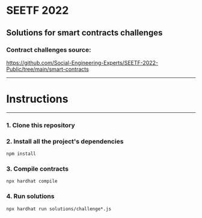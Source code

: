# **SEETF 2022**

## Solutions for smart contracts challenges

### **Contract challenges source:**

https://github.com/Social-Engineering-Experts/SEETF-2022-Public/tree/main/smart-contracts

---

# **Instructions**

---

### **1. Clone this repository**

### **2. Install all the project's dependencies**

```shell
npm install
```

### **3. Compile contracts**

```shell
npx hardhat compile
```

### **4. Run solutions**

```shell
npx hardhat run solutions/challenge*.js
```
